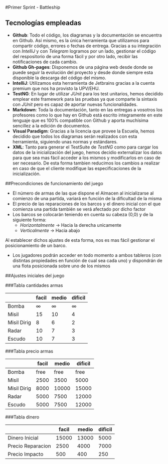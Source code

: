#Primer Sprint - Battleship

## Tecnologías empleadas

- **Github**: Todo el código, los diagramas y la documentación se encuentra en Github. Así mismo, es la única herramienta que utilizamos para compartir código, errores o fechas de entrega. Gracias a su integración con *IntelliJ* y con *Telegram* logramos por un lado, gestionar el código del respositorio de una forma fácil y por otro lado, recibir las notificaciones de cada cambio.
- **Github Gh-pages**: Disponemos de una página web desde donde se puede seguir la evolución del proyecto y desde donde siempre esta disponible la descarga del código del mismo.
- **IntelliJ**: Utilizamos esta herramienta de Jetbrains gracias a la cuenta premium que nos ha provisto la UPV/EHU.
- **TestNG**: En lugar de utilizar *JUnit* para los test unitarios, hemos decidido emplear este framework para las pruebas ya que comparte la sintaxis con *JUnit* pero es capaz de aportar nuevas funcionalidades.
- **Markdown**: Toda la documentación, tanto en las entregas a vosotros los profesores como lo que hay en Github está escrito integramente en este lenguaje que es 100% compatible con Github y aporta muchísima sencillez a la edición de documentos.
- **Visual Paradigm**: Gracias a la licencia que provee la Escuela, hemos decidido que todos los diagramas serán realizados con esta herramienta, siguiendo unas normas y estándares.
- **XML**: Tanto para generar el TestSuite de *TestNG* como para cargar los datos de la inicialización del juego, hemos decidio externalizar los datos para que sea mas fácil acceder a los mismos y modificarlos en caso de ser necesario. De esta forma tambien reducimos los cambios a realizar en caso de que el cliente modifique las especificaciones de la inicialización.

##Precondiciones de funcionamiento del juego

- El número de armas de las que dispone el Almacen al inicializarse al comienzo de una partida, variará en función de la dificultad de la misma
- El precio de las reparaciones de los barcos y el dinero inicial con el que comienza una partida también se verá afectado por dicho factor
- Los barcos se colocarán teniendo en cuenta su cabeza (0,0) y de la siguiente forma:
	- *Horizontalmente* -> Hacia la derecha unicamente
	- *Verticalmente* -> Hacia abajo

 Al establecer dichos ajustes de esta forma, nos es mas fácil gestionar el posicionamiento de un barco.

- Los jugadores podrán acceder en todo momento a ambos tableros (con distintas propiedades en función de cual sea cada uno) y dispondrán de una flota posicionada sobre uno de los mismos

##Ajustes iniciales del juego


###Tabla cantidades armas

|         | facil | medio | dificil |
|---------|-------|-------|---------|
|  Bomba  |  ∞    |   ∞   |    ∞    |
| Misil	  | 15    |  10   |    4    |
| Misil Dirig | 8 |  6    |   2     |
| Radar   | 10    |  7    |   3     |
| Escudo  | 10    |  7    |   3     |

###Tabla precio armas

|         | facil | medio | dificil |
|---------|-------|-------|---------|
|  Bomba  |  free | free  |  free   |
| Misil	  | 2500  |  3500 |  5000   |
| Misil Dirig | 8000 |  10000 | 15000|
| Radar   | 5000  |  7500 |  12000  |
| Escudo  | 5000  |  7500 |  12000  |

###Tabla dinero

|         | facil | medio | dificil |
|---------|-------|-------|---------|
| Dinero Inicial |  15000 | 13000 | 5000 |
| Precio Reparacion | 2500 | 4000 | 7000 |
| Precio Impacto | 500 |  400 | 250  |